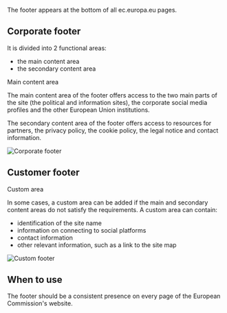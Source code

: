 The footer appears at the bottom of all ec.europa.eu pages.

## Corporate footer

It is divided into 2 functional areas:

- the main content area
- the secondary content area

Main content area

The main content area of the footer offers access to the two main parts of the site (the political and information sites), the corporate social media profiles and the other European Union institutions.

The secondary content area of the footer offers access to resources for partners, the privacy policy, the cookie policy, the legal notice and contact information.

![Corporate footer](https://inno-ecl.s3.amazonaws.com/media/images/EC/Footer%20EC/corporate_footer.png)

## Customer footer

Custom area

In some cases, a custom area can be added if the main and secondary content areas do not satisfy the requirements.
A custom area can contain:

- identification of the site name
- information on connecting to social platforms
- contact information
- other relevant information, such as a link to the site map

![Custom footer](https://inno-ecl.s3.amazonaws.com/media/images/EC/Footer%20EC/customer_footer.png)

## When to use

The footer should be a consistent presence on every page of the European Commission's website.
